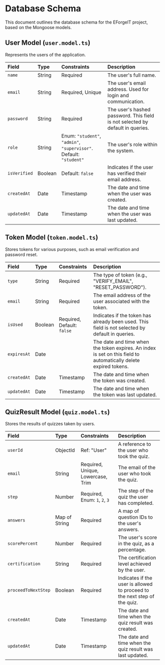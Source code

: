 
# Database Schema

This document outlines the database schema for the EForgeIT project, based on the Mongoose models.

## User Model (`user.model.ts`)

Represents the users of the application.

| Field | Type | Constraints | Description |
| :--- | :--- | :--- | :--- |
| `name` | String | Required | The user's full name. |
| `email` | String | Required, Unique | The user's email address. Used for login and communication. |
| `password` | String | Required | The user's hashed password. This field is not selected by default in queries. |
| `role` | String | Enum: `"student"`, `"admin"`, `"supervisor"`. Default: `"student"` | The user's role within the system. |
| `isVerified` | Boolean | Default: `false` | Indicates if the user has verified their email address. |
| `createdAt` | Date | Timestamp | The date and time when the user was created. |
| `updatedAt` | Date | Timestamp | The date and time when the user was last updated. |

## Token Model (`token.model.ts`)

Stores tokens for various purposes, such as email verification and password reset.

| Field | Type | Constraints | Description |
| :--- | :--- | :--- | :--- |
| `type` | String | Required | The type of token (e.g., "VERIFY_EMAIL", "RESET_PASSWORD"). |
| `email` | String | Required | The email address of the user associated with the token. |
| `isUsed` | Boolean | Required, Default: `false` | Indicates if the token has already been used. This field is not selected by default in queries. |
| `expiresAt` | Date | | The date and time when the token expires. An index is set on this field to automatically delete expired tokens. |
| `createdAt` | Date | Timestamp | The date and time when the token was created. |
| `updatedAt` | Date | Timestamp | The date and time when the token was last updated. |

## QuizResult Model (`quiz.model.ts`)

Stores the results of quizzes taken by users.

| Field | Type | Constraints | Description |
| :--- | :--- | :--- | :--- |
| `userId` | ObjectId | Ref: "User" | A reference to the user who took the quiz. |
| `email` | String | Required, Unique, Lowercase, Trim | The email of the user who took the quiz. |
| `step` | Number | Required, Enum: `1`, `2`, `3` | The step of the quiz the user has completed. |
| `answers` | Map of String | Required | A map of question IDs to the user's answers. |
| `scorePercent` | Number | Required | The user's score in the quiz, as a percentage. |
| `certification` | String | Required | The certification level achieved by the user. |
| `proceedToNextStep` | Boolean | Required | Indicates if the user is allowed to proceed to the next step of the quiz. |
| `createdAt` | Date | Timestamp | The date and time when the quiz result was created. |
| `updatedAt` | Date | Timestamp | The date and time when the quiz result was last updated. |

